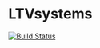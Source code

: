# LTVsystems

[![Build Status](https://travis-ci.com/Hasanfcb/LTVsystems.jl.svg?branch=main)](https://travis-ci.com/Hasanfcb/LTVsystems.jl)

